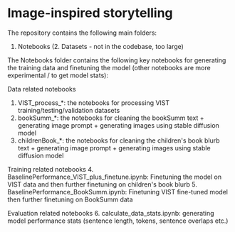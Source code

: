 # Image-inspired storytelling

The repository contains the following main folders:

1. Notebooks
(2. Datasets - not in the codebase, too large)

The Notebooks folder contains the following key notebooks for generating the training data and finetuning the model (other notebooks are more experimental / to get model stats):

Data related notebooks
1. VIST_process_*: the notebooks for processing VIST training/testing/validation datasets
2. bookSumm_*: the notebooks for cleaning the bookSumm text + generating image prompt + generating images using stable diffusion model 
3. childrenBook_*: the notebooks for cleaning the children's book blurb text + generating image prompt + generating images using stable diffusion model

Training related notebooks
4. BaselinePerformance_VIST_plus_finetune.ipynb: Finetuning the model on VIST data and then further finetuning on children's book blurb
5. BaselinePerformance_BookSumm.ipynb: Finetuning VIST fine-tuned model then further finetuning on BookSumm data

Evaluation related notebooks
6. calculate_data_stats.ipynb: generating model performance stats (sentence length, tokens, sentence overlaps etc.)
